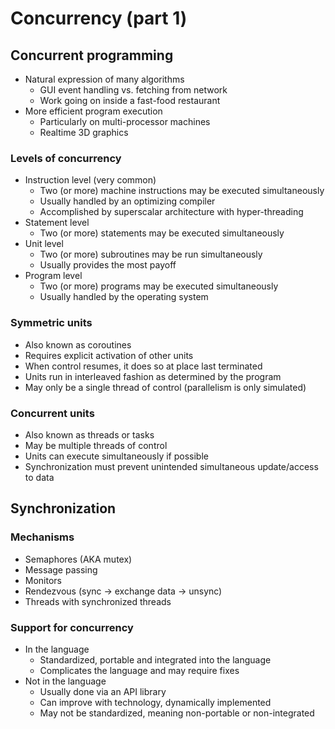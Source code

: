 # Concurrency (part 1)

## Concurrent programming

- Natural expression of many algorithms
    - GUI event handling vs. fetching from network
    - Work going on inside a fast-food restaurant
- More efficient program execution
    - Particularly on multi-processor machines
    - Realtime 3D graphics

### Levels of concurrency

- Instruction level (very common)
    - Two (or more) machine instructions may be executed simultaneously
    - Usually handled by an optimizing compiler
    - Accomplished by superscalar architecture with hyper-threading
- Statement level
    - Two (or more) statements may be executed simultaneously
- Unit level
    - Two (or more) subroutines may be run simultaneously
    - Usually provides the most payoff
- Program level
    - Two (or more) programs may be executed simultaneously
    - Usually handled by the operating system

### Symmetric units

- Also known as coroutines
- Requires explicit activation of other units
- When control resumes, it does so at place last terminated
- Units run in interleaved fashion as determined by the program
- May only be a single thread of control (parallelism is only simulated)

### Concurrent units

- Also known as threads or tasks
- May be multiple threads of control
- Units can execute simultaneously if possible
- Synchronization must prevent unintended simultaneous update/access to data

## Synchronization

### Mechanisms

- Semaphores (AKA mutex)
- Message passing
- Monitors
- Rendezvous (sync -> exchange data -> unsync)
- Threads with synchronized threads

### Support for concurrency

- In the language
    - Standardized, portable and integrated into the language
    - Complicates the language and may require fixes
- Not in the language
    - Usually done via an API library
    - Can improve with technology, dynamically implemented
    - May not be standardized, meaning non-portable or non-integrated